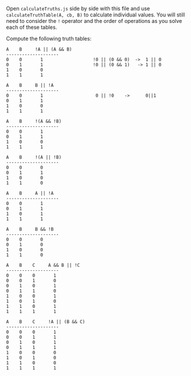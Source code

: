 Open `calculateTruths.js` side by side with this file and use
`calculateTruthTable(A, cb, B)` to calculate individual values. You will still
need to consider the `!` operator and the order of operations as you solve each
of these tables.

Compute the following truth tables:


```
A    B     !A || (A && B)
--------------------
0    0       1                   !0 || (0 && 0)  ->  1 || 0
0    1       1                   !0 || (0 && 1)   -> 1 || 0
1    0       0
1    1       1
```

```
A    B     B || !A
--------------------
0    0       1                    0 || !0    ->      0||1
0    1       1
1    0       0
1    1       1
```

```
A    B     !(A && !B)
--------------------
0    0       1
0    1       1
1    0       0
1    1       1
```

```
A    B     !(A || !B)
--------------------
0    0       0
0    1       1
1    0       0
1    1       0
```

```
A    B     A || !A
--------------------
0    0       1
0    1       1
1    0       1
1    1       1
```

```
A    B     B && !B
--------------------
0    0       0
0    1       0
1    0       0
1    1       0
```

```
A    B    C     A && B || !C
--------------------
0    0    0       1
0    0    1       0
0    1    0       1
0    1    1       0
1    0    0       1
1    0    1       0
1    1    0       1
1    1    1       1
```

```
A    B    C     !A || (B && C)
--------------------
0    0    0       1
0    0    1       1
0    1    0       1
0    1    1       1
1    0    0       0
1    0    1       0
1    1    0       0
1    1    1       1
```
